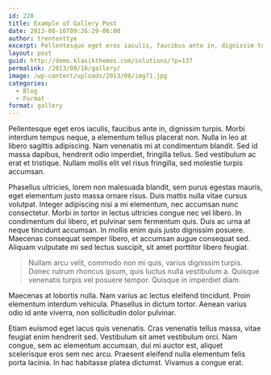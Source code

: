 ```yaml
---
id: 228
title: Example of Gallery Post
date: 2013-08-16T09:26:29-06:00
author: trententtye
excerpt: Pellentesque eget eros iaculis, faucibus ante in, dignissim turpis. Morbi interdum tempus neque, a elementum tellus placerat non. Nulla in leo at libero sagittis adipiscing. Nam venenatis mi at condimentum blandit. Sed id massa dapibus, hendrerit odio imperdiet, fringilla tellus. Sed vestibulum ac erat et tristique. Nullam mollis elit vel risus fringilla, sed molestie turpis accumsan.
layout: post
guid: http://demo.klasikthemes.com/solutions/?p=137
permalink: /2013/08/16/gallery/
image: /wp-content/uploads/2013/08/img71.jpg
categories:
  - Blog
  - Format
format: gallery
---
```

Pellentesque eget eros iaculis, faucibus ante in, dignissim turpis. Morbi interdum tempus neque, a elementum tellus placerat non. Nulla in leo at libero sagittis adipiscing. Nam venenatis mi at condimentum blandit. Sed id massa dapibus, hendrerit odio imperdiet, fringilla tellus. Sed vestibulum ac erat et tristique. Nullam mollis elit vel risus fringilla, sed molestie turpis accumsan.

Phasellus ultricies, lorem non malesuada blandit, sem purus egestas mauris, eget elementum justo massa ornare risus. Duis mattis nulla vitae cursus volutpat. Integer adipiscing nisi a mi elementum, nec accumsan nunc consectetur. Morbi in tortor in lectus ultricies congue nec vel libero. In condimentum dui libero, et pulvinar sem fermentum quis. Duis ac urna at neque tincidunt accumsan. In mollis enim quis justo dignissim posuere. Maecenas consequat semper libero, et accumsan augue consequat sed. Aliquam vulputate mi sed lectus suscipit, sit amet porttitor libero feugiat.

> Nullam arcu velit, commodo non mi quis, varius dignissim turpis. Donec rutrum rhoncus ipsum, quis luctus nulla vestibulum a. Quisque venenatis turpis vel posuere tempor. Quisque in imperdiet diam.

Maecenas at lobortis nulla. Nam varius ac lectus eleifend tincidunt. Proin elementum interdum vehicula. Phasellus in dictum tortor. Aenean varius odio id ante viverra, non sollicitudin dolor pulvinar.

Etiam euismod eget lacus quis venenatis. Cras venenatis tellus massa, vitae feugiat enim hendrerit sed. Vestibulum sit amet vestibulum orci. Nam congue, sem ac elementum accumsan, dui mi auctor est, aliquet scelerisque eros sem nec arcu. Praesent eleifend nulla elementum felis porta lacinia. In hac habitasse platea dictumst. Vivamus a congue erat.

<!-- AddThis Advanced Settings generic via filter on the_content -->

<!-- AddThis Share Buttons generic via filter on the_content -->